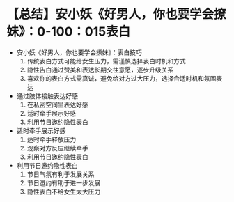 # 【总结】安小妖《好男人，你也要学会撩妹》：0-100：015表白

-   安小妖《好男人，你也要学会撩妹》：表白技巧
    1.  传统表白方式可能给女生压力，需谨慎选择表白时机和方式
    2.  隐性告白通过赞美和表达长期交往意愿，逐步升级关系
    3.  喜欢你的表白方式需真诚，避免给对方过大压力，选择合适时机和氛围表达
-   通过肢体接触表达好感
    1.  在私密空间里表达好感
    2.  适时牵手展示好感
    3.  利用节日邀约隐性表白
-   适时牵手展示好感
    1.  适时牵手释放压力
    2.  观察对方反应继续牵手
    3.  利用节日邀约隐性表白
-   利用节日邀约隐性表白
    1.  节日气氛有利于发展关系
    2.  节日邀约有助于进一步发展
    3.  隐性表白不给女生太大压力